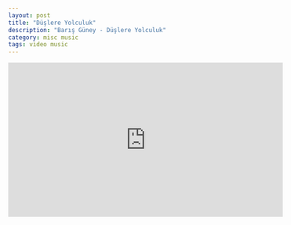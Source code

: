```yaml
---
layout: post
title: "Düşlere Yolculuk"
description: "Barış Güney - Düşlere Yolculuk"
category: misc music
tags: video music
---
```


<center><iframe width="560" height="315" src="https://www.youtube.com/embed/oP2zGZfICDw" frameborder="0" allowfullscreen></iframe></center>
